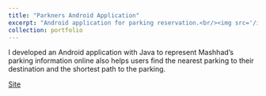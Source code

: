 ```yaml
---
title: "Parkners Android Application"
excerpt: "Android application for parking reservation.<br/><img src='/images/parkners_portfolio.png'>"
collection: portfolio
---
```


I developed an Android application with Java to represent Mashhad’s parking information online also helps users find the nearest parking to their destination and the shortest path to the parking.

[Site](http://cafebazaar.ir/app/?id=ir.coleo.parkners&ref=share)